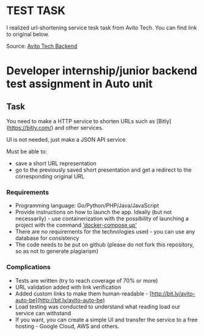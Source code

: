 # TEST TASK

I realized url-shortening service tesk task from Avito Tech. You can find link to original below.

Source: <a href="https://github.com/avito-tech/auto-backend-trainee-assignment/blob/master/README.md">Avito Tech Backend</a>

# Developer internship/junior backend test assignment in Auto unit

## Task

You need to make a HTTP service to shorten URLs such as [Bitly] (<https://bitly.com/>) and other services.

UI is not needed, just make a JSON API service.

Must be able to:

- save a short URL representation
- go to the previously saved short presentation and get a redirect to the corresponding original URL

### Requirements

- Programming language: Go/Python/PHP/Java/JavaScript
- Provide instructions on how to launch the app. Ideally (but not necessarily) - use containerization with the possibility of launching a project with the command ['docker-compose up'](https://docs.docker.com/compose/)
- There are no requirements for the technologies used - you can use any database for consistency
- The code needs to be put on github (please do not fork this repository, so as not to generate plagiarism)

### Complications

- Tests are written (try to reach coverage of 70% or more)
- URL validation added with link verification
- Added custom links to make them human-readable - [http://bit.ly/avito-auto-be](http://bit.ly/avito-auto-be)
- Load testing was conducted to understand what reading load our service can withstand
- If you want, you can create a simple UI and transfer the service to a free hosting - Google Cloud, AWS and others.
